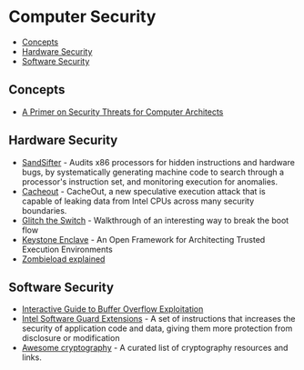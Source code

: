 # Computer Security

- [Concepts](#concepts)
- [Hardware Security](#hardware-security)
- [Software Security](#software-security)

## Concepts

- [A Primer on Security Threats for Computer Architects](https://www.sigarch.org/a-primer-on-security-threats-for-computer-architects/)

## Hardware Security

- [SandSifter](https://github.com/xoreaxeaxeax/sandsifter) - Audits x86 processors for hidden instructions and hardware bugs, by systematically generating machine code to search through a processor's instruction set, and monitoring execution for anomalies.
- [Cacheout](https://cacheoutattack.com/) - CacheOut, a new speculative execution attack that is capable of leaking data from Intel CPUs across many security boundaries.
- [Glitch the Switch](https://media.ccc.de/v/c4.openchaos.2018.06.glitching-the-switch) - Walkthrough of an interesting way to break the boot flow
- [Keystone Enclave](https://keystone-enclave.org/) - An Open Framework for Architecting Trusted Execution Environments
- [Zombieload explained](https://www.cyberus-technology.de/posts/2019-05-14-zombieload.html)

## Software Security

- [Interactive Guide to Buffer Overflow Exploitation](https://nagarrosecurity.com/blog/interactive-buffer-overflow-exploitation)
- [Intel Software Guard Extensions](https://software.intel.com/content/www/us/en/develop/topics/software-guard-extensions.html) - A set of instructions that increases the security of application code and data, giving them more protection from disclosure or modification
- [Awesome cryptography](https://github.com/sobolevn/awesome-cryptography) - A curated list of cryptography resources and links.